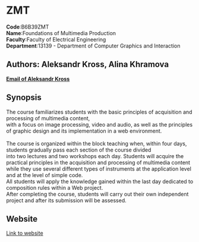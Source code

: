 # ZMT
**Code**:B6B39ZMT<br>
**Name**:Foundations of Multimedia Production<br>
**Faculty**:Faculty of Electrical Engineering<br>
**Department**:13139 - Department of Computer Graphics and Interaction <br>
## Authors: Aleksandr Kross, Alina Khramova  
[**Email of Aleksandr Kross**](<krossale@fel.czut.cz>) <br>

## Synopsis

The course familiarizes students with the basic principles of acquisition and processing of multimedia content, <br> 
with a focus on image processing, video and audio, as well as the principles of graphic design and its implementation in a web environment.<br>  
The course is organized within the block teaching when, within four days, students gradually pass each section of the course divided <br> 
into two lectures and two workshops each day. Students will acquire the practical principles in the acquisition and processing of multimedia content <br> 
while they use several different types of instruments at the application level and at the level of simple code. <br> 
All students will apply the knowledge gained within the last day dedicated to composition rules within a Web project. <br> 
After completing the course, students will carry out their own independent project and after its submission will be assessed.

## Website
[Link to website](https://wa.toad.cz/~krossale/zmt/)

